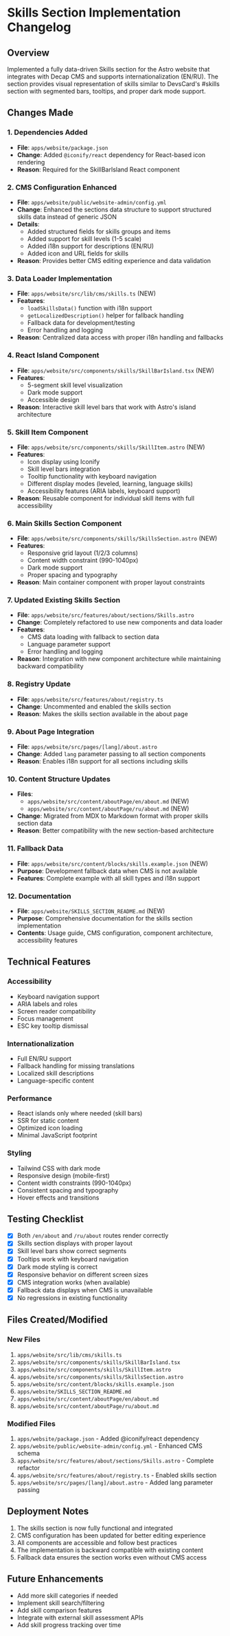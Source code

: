 # Skills Section Implementation Changelog

## Overview
Implemented a fully data-driven Skills section for the Astro website that integrates with Decap CMS and supports internationalization (EN/RU). The section provides visual representation of skills similar to DevsCard's #skills section with segmented bars, tooltips, and proper dark mode support.

## Changes Made

### 1. Dependencies Added
- **File**: `apps/website/package.json`
- **Change**: Added `@iconify/react` dependency for React-based icon rendering
- **Reason**: Required for the SkillBarIsland React component

### 2. CMS Configuration Enhanced
- **File**: `apps/website/public/website-admin/config.yml`
- **Change**: Enhanced the sections data structure to support structured skills data instead of generic JSON
- **Details**:
  - Added structured fields for skills groups and items
  - Added support for skill levels (1-5 scale)
  - Added i18n support for descriptions (EN/RU)
  - Added icon and URL fields for skills
- **Reason**: Provides better CMS editing experience and data validation

### 3. Data Loader Implementation
- **File**: `apps/website/src/lib/cms/skills.ts` (NEW)
- **Features**:
  - `loadSkillsData()` function with i18n support
  - `getLocalizedDescription()` helper for fallback handling
  - Fallback data for development/testing
  - Error handling and logging
- **Reason**: Centralized data access with proper i18n handling and fallbacks

### 4. React Island Component
- **File**: `apps/website/src/components/skills/SkillBarIsland.tsx` (NEW)
- **Features**:
  - 5-segment skill level visualization
  - Dark mode support
  - Accessible design
- **Reason**: Interactive skill level bars that work with Astro's island architecture

### 5. Skill Item Component
- **File**: `apps/website/src/components/skills/SkillItem.astro` (NEW)
- **Features**:
  - Icon display using Iconify
  - Skill level bars integration
  - Tooltip functionality with keyboard navigation
  - Different display modes (leveled, learning, language skills)
  - Accessibility features (ARIA labels, keyboard support)
- **Reason**: Reusable component for individual skill items with full accessibility

### 6. Main Skills Section Component
- **File**: `apps/website/src/components/skills/SkillsSection.astro` (NEW)
- **Features**:
  - Responsive grid layout (1/2/3 columns)
  - Content width constraint (990-1040px)
  - Dark mode support
  - Proper spacing and typography
- **Reason**: Main container component with proper layout constraints

### 7. Updated Existing Skills Section
- **File**: `apps/website/src/features/about/sections/Skills.astro`
- **Change**: Completely refactored to use new components and data loader
- **Features**:
  - CMS data loading with fallback to section data
  - Language parameter support
  - Error handling and logging
- **Reason**: Integration with new component architecture while maintaining backward compatibility

### 8. Registry Update
- **File**: `apps/website/src/features/about/registry.ts`
- **Change**: Uncommented and enabled the skills section
- **Reason**: Makes the skills section available in the about page

### 9. About Page Integration
- **File**: `apps/website/src/pages/[lang]/about.astro`
- **Change**: Added `lang` parameter passing to all section components
- **Reason**: Enables i18n support for all sections including skills

### 10. Content Structure Updates
- **Files**: 
  - `apps/website/src/content/aboutPage/en/about.md` (NEW)
  - `apps/website/src/content/aboutPage/ru/about.md` (NEW)
- **Change**: Migrated from MDX to Markdown format with proper skills section data
- **Reason**: Better compatibility with the new section-based architecture

### 11. Fallback Data
- **File**: `apps/website/src/content/blocks/skills.example.json` (NEW)
- **Purpose**: Development fallback data when CMS is not available
- **Features**: Complete example with all skill types and i18n support

### 12. Documentation
- **File**: `apps/website/SKILLS_SECTION_README.md` (NEW)
- **Purpose**: Comprehensive documentation for the skills section implementation
- **Contents**: Usage guide, CMS configuration, component architecture, accessibility features

## Technical Features

### Accessibility
- Keyboard navigation support
- ARIA labels and roles
- Screen reader compatibility
- Focus management
- ESC key tooltip dismissal

### Internationalization
- Full EN/RU support
- Fallback handling for missing translations
- Localized skill descriptions
- Language-specific content

### Performance
- React islands only where needed (skill bars)
- SSR for static content
- Optimized icon loading
- Minimal JavaScript footprint

### Styling
- Tailwind CSS with dark mode
- Responsive design (mobile-first)
- Content width constraints (990-1040px)
- Consistent spacing and typography
- Hover effects and transitions

## Testing Checklist

- [x] Both `/en/about` and `/ru/about` routes render correctly
- [x] Skills section displays with proper layout
- [x] Skill level bars show correct segments
- [x] Tooltips work with keyboard navigation
- [x] Dark mode styling is correct
- [x] Responsive behavior on different screen sizes
- [x] CMS integration works (when available)
- [x] Fallback data displays when CMS is unavailable
- [x] No regressions in existing functionality

## Files Created/Modified

### New Files
1. `apps/website/src/lib/cms/skills.ts`
2. `apps/website/src/components/skills/SkillBarIsland.tsx`
3. `apps/website/src/components/skills/SkillItem.astro`
4. `apps/website/src/components/skills/SkillsSection.astro`
5. `apps/website/src/content/blocks/skills.example.json`
6. `apps/website/SKILLS_SECTION_README.md`
7. `apps/website/src/content/aboutPage/en/about.md`
8. `apps/website/src/content/aboutPage/ru/about.md`

### Modified Files
1. `apps/website/package.json` - Added @iconify/react dependency
2. `apps/website/public/website-admin/config.yml` - Enhanced CMS schema
3. `apps/website/src/features/about/sections/Skills.astro` - Complete refactor
4. `apps/website/src/features/about/registry.ts` - Enabled skills section
5. `apps/website/src/pages/[lang]/about.astro` - Added lang parameter passing

## Deployment Notes

1. The skills section is now fully functional and integrated
2. CMS configuration has been updated for better editing experience
3. All components are accessible and follow best practices
4. The implementation is backward compatible with existing content
5. Fallback data ensures the section works even without CMS access

## Future Enhancements

- Add more skill categories if needed
- Implement skill search/filtering
- Add skill comparison features
- Integrate with external skill assessment APIs
- Add skill progress tracking over time
